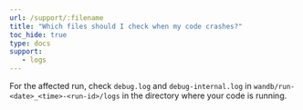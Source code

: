 ```yaml
---
url: /support/:filename
title: "Which files should I check when my code crashes?"
toc_hide: true
type: docs
support:
   - logs
---
```

For the affected run, check `debug.log` and `debug-internal.log` in `wandb/run-<date>_<time>-<run-id>/logs` in the directory where your code is running.
